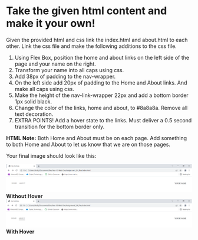 # Take the given html content and make it your own!
Given the provided html and css link the index.html and about.html to each other. Link the css file and make the following additions to the css file. 

1. Using Flex Box, position the home and about links on the left side of the page and your name on the right. 
2. Transform your name into all caps using css.
3. Add 38px of padding to the nav-wrapper.
4. On the left side add 20px of padding to the Home and About links. And make all caps using css.
4. Make the height of the nav-link-wrapper 22px and add a bottom border 1px solid black.
5. Change the color of the links, home and about, to #8a8a8a. Remove all text decoration. 
6. EXTRA POINTS! Add a hover state to the links. Must deliver a 0.5 second transition for the bottom border only.

**HTML Note:**
Both Home and About must be on each page. Add something to both Home and About to let us know that we are on those pages.

Your final image should look like this:

![This is an image](images/Example_1.png)
**Without Hover**
![This is an image](images/Example_2.png)
**With Hover**
